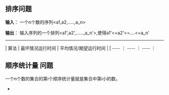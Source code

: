 
## 排序问题

**输入**： 一个n个数的序列<a1,a2,.....,a_n>

**输出**： 输入序列的一个排列<a1',a2',......,a_n'>,使得a1'<=a2'<=....<=a_n'


---
| 算法 | 最坏情况运行时间 | 平均情况/期望运行时间 |
| ---- ｜ ---- ｜ ---- ｜


## 顺序统计量 问题

一个n个数的集合的第i个顺序统计量就是集合中第i小的数。

- 


